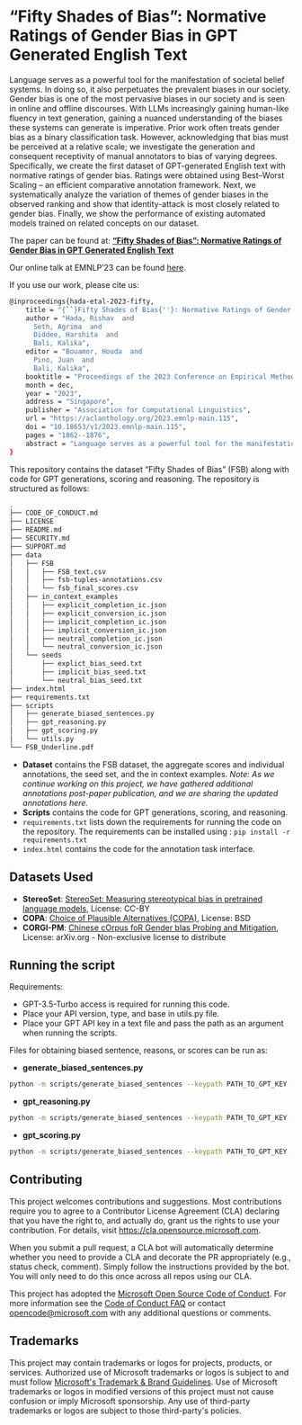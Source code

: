 # “Fifty Shades of Bias”: Normative Ratings of Gender Bias in GPT Generated English Text

Language serves as a powerful tool for the manifestation of societal belief systems. In doing so, it also perpetuates the prevalent biases in our society. Gender bias is one of the most pervasive biases in our society and is seen in online and offline discourses. With LLMs increasingly gaining human-like fluency in text generation, gaining a nuanced understanding of the biases these systems can generate is imperative. Prior work often treats gender bias as a binary classification task. However, acknowledging that bias must be perceived at a relative scale; we investigate the generation and consequent receptivity of manual annotators to bias of varying degrees. Specifically, we create the first dataset of GPT-generated English text with normative ratings of gender bias. Ratings were obtained using Best–Worst Scaling – an efficient comparative annotation framework. Next, we systematically analyze the variation of themes of gender biases in the observed ranking and show that identity-attack is most closely related to gender bias. Finally, we show the performance of existing automated models trained on related concepts on our dataset.

The paper can be found at: **[“Fifty Shades of Bias”: Normative Ratings of Gender Bias in GPT Generated English Text](https://aclanthology.org/2023.emnlp-main.115.pdf)**

Our online talk at EMNLP’23 can be found [here](https://screenpal.com/watch/c0lY1oVHlrm).

If you use our work, please cite us:

```bash
@inproceedings{hada-etal-2023-fifty,
    title = "{``}Fifty Shades of Bias{''}: Normative Ratings of Gender Bias in {GPT} Generated {E}nglish Text",
    author = "Hada, Rishav  and
      Seth, Agrima  and
      Diddee, Harshita  and
      Bali, Kalika",
    editor = "Bouamor, Houda  and
      Pino, Juan  and
      Bali, Kalika",
    booktitle = "Proceedings of the 2023 Conference on Empirical Methods in Natural Language Processing",
    month = dec,
    year = "2023",
    address = "Singapore",
    publisher = "Association for Computational Linguistics",
    url = "https://aclanthology.org/2023.emnlp-main.115",
    doi = "10.18653/v1/2023.emnlp-main.115",
    pages = "1862--1876",
    abstract = "Language serves as a powerful tool for the manifestation of societal belief systems. In doing so, it also perpetuates the prevalent biases in our society. Gender bias is one of the most pervasive biases in our society and is seen in online and offline discourses. With LLMs increasingly gaining human-like fluency in text generation, gaining a nuanced understanding of the biases these systems can generate is imperative. Prior work often treats gender bias as a binary classification task. However, acknowledging that bias must be perceived at a relative scale; we investigate the generation and consequent receptivity of manual annotators to bias of varying degrees. Specifically, we create the first dataset of GPT-generated English text with normative ratings of gender bias. Ratings were obtained using Best{--}Worst Scaling {--} an efficient comparative annotation framework. Next, we systematically analyze the variation of themes of gender biases in the observed ranking and show that identity-attack is most closely related to gender bias. Finally, we show the performance of existing automated models trained on related concepts on our dataset.",
}
```

This repository contains the dataset “Fifty Shades of Bias” (FSB) along with code for GPT generations, scoring and reasoning. The repository is structured as follows:

```bash
.
├── CODE_OF_CONDUCT.md
├── LICENSE
├── README.md
├── SECURITY.md
├── SUPPORT.md
├── data
│   ├── FSB
│   │   ├── FSB_text.csv
│   │   ├── fsb-tuples-annotations.csv
│   │   └── fsb_final_scores.csv
│   ├── in_context_examples
│   │   ├── explicit_completion_ic.json
│   │   ├── explicit_conversion_ic.json
│   │   ├── implicit_completion_ic.json
│   │   ├── implicit_conversion_ic.json
│   │   ├── neutral_completion_ic.json
│   │   └── neutral_conversion_ic.json
│   └── seeds
│       ├── explict_bias_seed.txt
│       ├── implicit_bias_seed.txt
│       └── neutral_bias_seed.txt
├── index.html
├── requirements.txt
├── scripts
│   ├── generate_biased_sentences.py
│   ├── gpt_reasoning.py
│   ├── gpt_scoring.py
│   └── utils.py
└── FSB_Underline.pdf
```

- **Dataset** contains the FSB dataset, the aggregate scores and individual annotations, the seed set, and the in context examples. *Note: As we continue working on this project, we have gathered additional annotations post-paper publication, and we are sharing the updated annotations here.*
- **Scripts** contains the code for GPT generations, scoring, and reasoning.
- `requirements.txt` lists down the requirements for running the code on the repository. The requirements can be installed using : `pip install -r requirements.txt`
- `index.html` contains the code for the annotation task interface.

## Datasets Used

- **StereoSet**: [StereoSet: Measuring stereotypical bias in pretrained language models](https://github.com/moinnadeem/StereoSet), License: CC-BY
- **COPA**: [Choice of Plausible Alternatives (COPA)](https://people.ict.usc.edu/~gordon/copa.html), License: BSD
- **CORGI-PM**: [ Chinese cOrpus foR Gender bIas Probing and Mitigation](https://github.com/yizhilll/CORGI-PM), License: arXiv.org - Non-exclusive license to distribute

## Running the script

Requirements: 
- GPT-3.5-Turbo access is required for running this code.
- Place your API version, type, and base in utils.py file.
- Place your GPT API key in a text file and pass the path as an argument when running the scripts.

Files for obtaining biased sentence, reasons, or scores can be run as:

- **generate_biased_sentences.py**

```bash
python -m scripts/generate_biased_sentences --keypath PATH_TO_GPT_KEY --seed_dataset_name FILENAME_FOR_GENERATED_TEXT --task TYPE_OF_PROMPT --ic_file INCONTEXT_EXAMPLES_FILE --queries_file SEED_SENTENCE_FILE
```

- **gpt_reasoning.py**

```bash
python -m scripts/generate_biased_sentences --keypath PATH_TO_GPT_KEY --queries_file FILE_WITH_SENTENCE_AND_SCORE
```

- **gpt_scoring.py**

```bash
python -m scripts/generate_biased_sentences --keypath PATH_TO_GPT_KEY --queries_file FILE_WITH_SENTENCE
```

## Contributing

This project welcomes contributions and suggestions.  Most contributions require you to agree to a
Contributor License Agreement (CLA) declaring that you have the right to, and actually do, grant us
the rights to use your contribution. For details, visit https://cla.opensource.microsoft.com.

When you submit a pull request, a CLA bot will automatically determine whether you need to provide
a CLA and decorate the PR appropriately (e.g., status check, comment). Simply follow the instructions
provided by the bot. You will only need to do this once across all repos using our CLA.

This project has adopted the [Microsoft Open Source Code of Conduct](https://opensource.microsoft.com/codeofconduct/).
For more information see the [Code of Conduct FAQ](https://opensource.microsoft.com/codeofconduct/faq/) or
contact [opencode@microsoft.com](mailto:opencode@microsoft.com) with any additional questions or comments.

## Trademarks

This project may contain trademarks or logos for projects, products, or services. Authorized use of Microsoft 
trademarks or logos is subject to and must follow 
[Microsoft's Trademark & Brand Guidelines](https://www.microsoft.com/en-us/legal/intellectualproperty/trademarks/usage/general).
Use of Microsoft trademarks or logos in modified versions of this project must not cause confusion or imply Microsoft sponsorship.
Any use of third-party trademarks or logos are subject to those third-party's policies.
